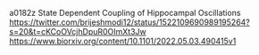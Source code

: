 a0182z
State Dependent Coupling of Hippocampal Oscillations
https://twitter.com/brijeshmodi12/status/1522109690989195264?s=20&t=cKCoOVcjhDpuR0OImXt3Jw
https://www.biorxiv.org/content/10.1101/2022.05.03.490415v1

